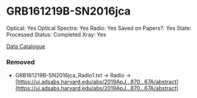# GRB161219B-SN2016jca

Optical: Yes
Optical Spectra: Yes
Radio: Yes
Saved on Papers?: Yes
State: Processed
Status: Completed
Xray: Yes

[Data Catalogue](GRB161219B-SN2016jca%20217d6463c3de41c1a6156616b2e92ca7/Data%20Catalogue%2079ef07f27f7e4083b8108305d96eb77d.csv)

### Removed

- GRB161219B-SN2016jca_Radio1.txt → Radio → [https://ui.adsabs.harvard.edu/abs/2019ApJ...870...67A/abstract](https://ui.adsabs.harvard.edu/abs/2019ApJ...870...67A/abstract)